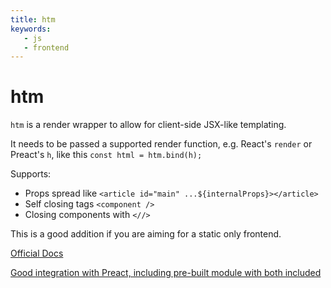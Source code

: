 ```yaml
---
title: htm
keywords:
   - js
   - frontend
---
```


# htm

`htm` is a render wrapper to allow for client-side JSX-like templating.

It needs to be passed a supported render function, e.g. React's `render` or Preact's `h`, like this `const html = htm.bind(h);`

Supports:

* Props spread like `<article id="main" ...${internalProps}></article>`
* Self closing tags `<component />`
* Closing components with `<//>`

This is a good addition if you are aiming for a static only frontend.

[Official Docs](https://github.com/developit/htm)

[Good integration with Preact, including pre-built module with both included](./20191124143845.md)
